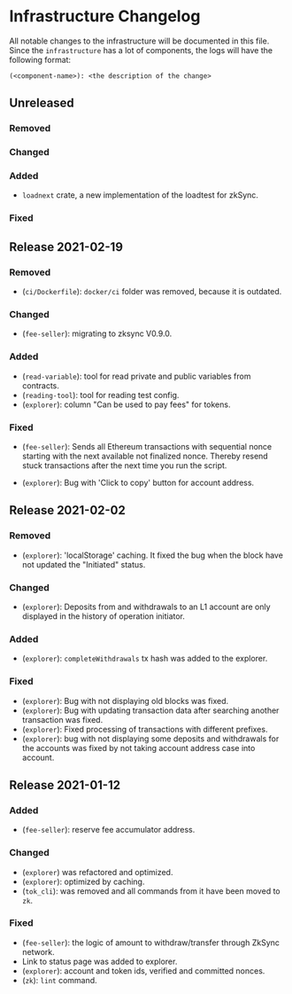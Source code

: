 # Infrastructure Changelog

All notable changes to the infrastructure will be documented in this file. Since the `infrastructure` has a lot of
components, the logs will have the following format:

```
(<component-name>): <the description of the change>
```

## Unreleased

### Removed

### Changed

### Added

- `loadnext` crate, a new implementation of the loadtest for zkSync.

### Fixed

## Release 2021-02-19

### Removed

- (`ci/Dockerfile`): `docker/ci` folder was removed, because it is outdated.

### Changed

- (`fee-seller`): migrating to zksync V0.9.0.

### Added

- (`read-variable`): tool for read private and public variables from contracts.
- (`reading-tool`): tool for reading test config.
- (`explorer`): column "Can be used to pay fees" for tokens.

### Fixed

- (`fee-seller`): Sends all Ethereum transactions with sequential nonce starting with the next available not finalized
  nonce. Thereby resend stuck transactions after the next time you run the script.

- (`explorer`): Bug with 'Click to copy' button for account address.

## Release 2021-02-02

### Removed

- (`explorer`): 'localStorage' caching. It fixed the bug when the block have not updated the "Initiated" status.

### Changed

- (`explorer`): Deposits from and withdrawals to an L1 account are only displayed in the history of operation initiator.

### Added

- (`explorer`): `completeWithdrawals` tx hash was added to the explorer.

### Fixed

- (`explorer`): Bug with not displaying old blocks was fixed.
- (`explorer`): Bug with updating transaction data after searching another transaction was fixed.
- (`explorer`): Fixed processing of transactions with different prefixes.
- (`explorer`): bug with not displaying some deposits and withdrawals for the accounts was fixed by not taking account
  address case into account.

## Release 2021-01-12

### Added

- (`fee-seller`): reserve fee accumulator address.

### Changed

- (`explorer`) was refactored and optimized.
- (`explorer`): optimized by caching.
- (`tok_cli`): was removed and all commands from it have been moved to `zk`.

### Fixed

- (`fee-seller`): the logic of amount to withdraw/transfer through ZkSync network.
- Link to status page was added to explorer.
- (`explorer`): account and token ids, verified and committed nonces.
- (`zk`): `lint` command.
